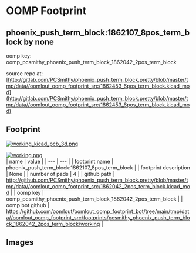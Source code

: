 # OOMP Footprint  
## phoenix_push_term_block:1862107_8pos_term_block  by none  
  
oomp key: oomp_pcsmithy_phoenix_push_term_block_1862042_2pos_term_block  
  
source repo at: [http://gitlab.com/PCSmithy/phoenix_push_term_block.pretty/blob/master/tmp/data//oomlout_oomp_footprint_src/1862453_6pos_term_block.kicad_mod](http://gitlab.com/PCSmithy/phoenix_push_term_block.pretty/blob/master/tmp/data//oomlout_oomp_footprint_src/1862453_6pos_term_block.kicad_mod)  
## Footprint  
  
[![working_kicad_pcb_3d.png](working_kicad_pcb_3d_600.png)](working_kicad_pcb_3d.png)  
  
[![working.png](working_600.png)](working.png)  
| name | value | 
| --- | --- | 
| footprint name | phoenix_push_term_block:1862107_8pos_term_block | 
| footprint description | None | 
| number of pads | 4 | 
| github path | http://github.com/PCSmithy/phoenix_push_term_block.pretty/blob/master/tmp/data//oomlout_oomp_footprint_src/1862042_2pos_term_block.kicad_mod | 
| oomp key | oomp_pcsmithy_phoenix_push_term_block_1862042_2pos_term_block | 
| oomp bot github | https://github.com/oomlout/oomlout_oomp_footprint_bot/tree/main/tmp/data//oomlout_oomp_footprint_src/footprints/pcsmithy_phoenix_push_term_block_1862042_2pos_term_block/working | 
## Images  
